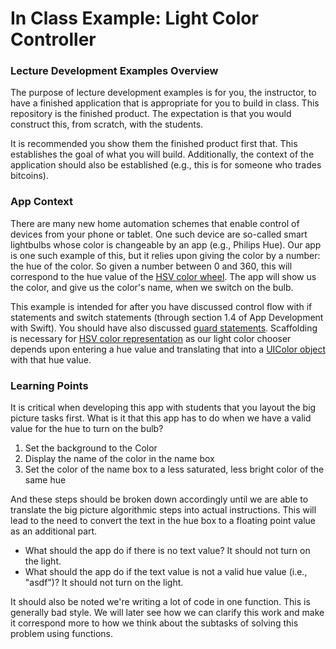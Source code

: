 # In Class Example: Light Color Controller

### Lecture Development Examples Overview

The purpose of lecture development examples is for you, the instructor, to have a finished application that is appropriate for you to build in class. This repository is the finished product. The expectation is that you would construct this, from scratch, with the students.

It is recommended you show them the finished product first that. This establishes the goal of what you will build. Additionally, the context of the application should also be established (e.g., this is for someone who trades bitcoins).

### App Context
There are many new home automation schemes that enable control of devices from your phone or tablet. One such device are so-called smart lightbulbs whose color is changeable by an app (e.g., Philips Hue). Our app is one such example of this, but it relies upon giving the color by a number: the hue of the color. So given a number between 0 and 360, this will correspond to the hue value of the [HSV color wheel](https://i.stack.imgur.com/BfTXY.png). The app will show us the color, and give us the color's name, when we switch on the bulb.

This example is intended for after you have discussed control flow with if statements and switch statements (through section 1.4 of App Development with Swift). You should have also discussed [guard statements](https://www.programiz.com/swift-programming/guard). Scaffolding is necessary for [HSV color representation](http://learn.leighcotnoir.com/artspeak/elements-color/hue-value-saturation/) as our light color chooser depends upon entering a hue value and translating that into a [UIColor object](https://developer.apple.com/documentation/uikit/uicolor) with that hue value.


### Learning Points

It is critical when developing this app with students that you layout the big picture tasks first. What is it that this app has to do when we have a valid value for the hue to turn on the bulb?

1. Set the background to the Color
2. Display the name of the color in the name box
3. Set the color of the name box to a less saturated, less bright color of the same hue

And these steps should be broken down accordingly until we are able to translate the big picture algorithmic steps into actual instructions. This will lead to the need to convert the text in the hue box to a floating point value as an additional part.

* What should the app do if there is no text value? It should not turn on the light.
* What should the app do if the text value is not a valid hue value (i.e., "asdf")? It should not turn on the light.

It should also be noted we're writing a lot of code in one function. This is generally bad style. We will later see how we can clarify this work and make it correspond more to how we think about the subtasks of solving this problem using functions.
